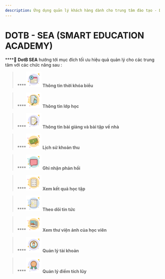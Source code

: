 ```yaml
---
description: Ứng dụng quản lý khách hàng dành cho trung tâm đào tạo - DotB SEA
---
```


# DOTB - SEA (SMART EDUCATION ACADEMY)

****:ocean: **DotB SEA** hướng tới mục đích tối ưu hiệu quả quản lý cho các trung tâm với các chức năng sau :

> ****<img src="../.gitbook/assets/schedule (2).png" alt="" data-size="original"> **Thông tin thời khóa biểu** &#x20;

> ****![](../.gitbook/assets/class.png) **Thông tin lớp học**

> ****![](<../.gitbook/assets/homework (1).png>) **Thông tin bài giảng và bài tập về nhà**&#x20;

> ****![](../.gitbook/assets/cash.png) **Lịch sử khoản thu**

> ****![](../.gitbook/assets/feedback.png) **Ghi nhận phản hồi**

> ****![](../.gitbook/assets/score.png) **Xem kết quả học tập**

> ****![](../.gitbook/assets/news.png) **Theo dõi tin tức**

> ****![](<../.gitbook/assets/gallery (1).png>) **Xem thư viện ảnh của học viên**

> ****![](<../.gitbook/assets/account (1).png>) **Quản lý tài khoản**

> ****![](../.gitbook/assets/loyalty.png) **Quản lý điểm tích lũy**
